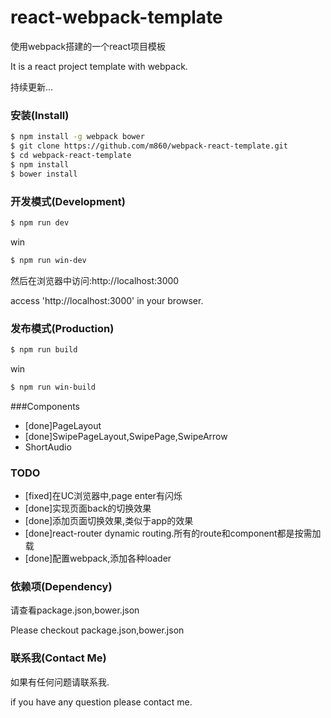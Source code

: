 # react-webpack-template

使用webpack搭建的一个react项目模板

It is a react project template with webpack.

持续更新...

### 安装(Install)

```bash
$ npm install -g webpack bower
$ git clone https://github.com/m860/webpack-react-template.git
$ cd webpack-react-template
$ npm install
$ bower install
```
### 开发模式(Development)

```bash
$ npm run dev
```
win
```bash
$ npm run win-dev
```


然后在浏览器中访问:http://localhost:3000

access 'http://localhost:3000' in your browser.

### 发布模式(Production)

```bash
$ npm run build
```

win
```bash
$ npm run win-build
```

###Components

+ [done]PageLayout
+ [done]SwipePageLayout,SwipePage,SwipeArrow
+ ShortAudio

### TODO

+ [fixed]在UC浏览器中,page enter有闪烁
+ [done]实现页面back的切换效果
+ [done]添加页面切换效果,类似于app的效果
+ [done]react-router dynamic routing.所有的route和component都是按需加载
+ [done]配置webpack,添加各种loader

### 依赖项(Dependency)

请查看package.json,bower.json

Please checkout package.json,bower.json

### 联系我(Contact Me)

如果有任何问题请联系我.

if you have any question please contact me.





